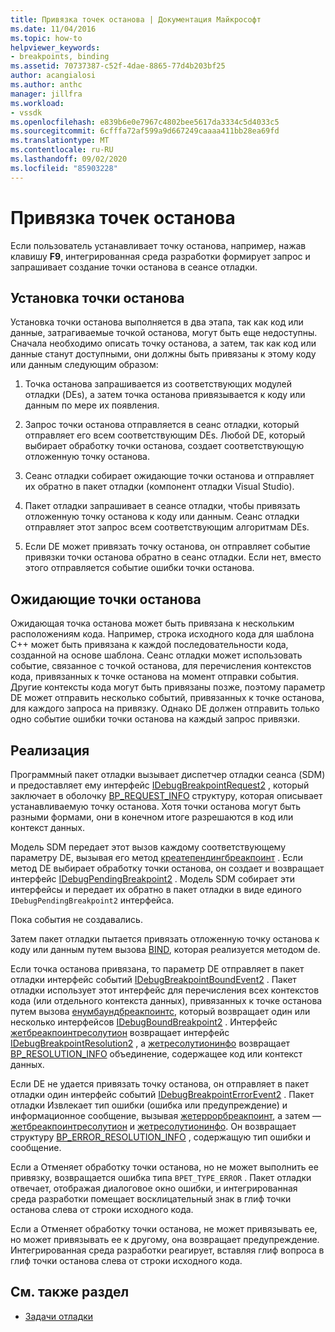 ```yaml
---
title: Привязка точек останова | Документация Майкрософт
ms.date: 11/04/2016
ms.topic: how-to
helpviewer_keywords:
- breakpoints, binding
ms.assetid: 70737387-c52f-4dae-8865-77d4b203bf25
author: acangialosi
ms.author: anthc
manager: jillfra
ms.workload:
- vssdk
ms.openlocfilehash: e839b6e0e7967c4802bee5617da3334c5d4033c5
ms.sourcegitcommit: 6cfffa72af599a9d667249caaaa411bb28ea69fd
ms.translationtype: MT
ms.contentlocale: ru-RU
ms.lasthandoff: 09/02/2020
ms.locfileid: "85903228"
---
```

# <a name="bind-breakpoints"></a>Привязка точек останова
Если пользователь устанавливает точку останова, например, нажав клавишу **F9**, интегрированная среда разработки формирует запрос и запрашивает создание точки останова в сеансе отладки.

## <a name="set-a-breakpoint"></a>Установка точки останова
 Установка точки останова выполняется в два этапа, так как код или данные, затрагиваемые точкой останова, могут быть еще недоступны. Сначала необходимо описать точку останова, а затем, так как код или данные станут доступными, они должны быть привязаны к этому коду или данным следующим образом:

1. Точка останова запрашивается из соответствующих модулей отладки (DEs), а затем точка останова привязывается к коду или данным по мере их появления.

2. Запрос точки останова отправляется в сеанс отладки, который отправляет его всем соответствующим DEs. Любой DE, который выбирает обработку точки останова, создает соответствующую отложенную точку останова.

3. Сеанс отладки собирает ожидающие точки останова и отправляет их обратно в пакет отладки (компонент отладки Visual Studio).

4. Пакет отладки запрашивает в сеансе отладки, чтобы привязать отложенную точку останова к коду или данным. Сеанс отладки отправляет этот запрос всем соответствующим алгоритмам DEs.

5. Если DE может привязать точку останова, он отправляет событие привязки точки останова обратно в сеанс отладки. Если нет, вместо этого отправляется событие ошибки точки останова.

## <a name="pending-breakpoints"></a>Ожидающие точки останова
 Ожидающая точка останова может быть привязана к нескольким расположениям кода. Например, строка исходного кода для шаблона C++ может быть привязана к каждой последовательности кода, созданной на основе шаблона. Сеанс отладки может использовать событие, связанное с точкой останова, для перечисления контекстов кода, привязанных к точке останова на момент отправки события. Другие контексты кода могут быть привязаны позже, поэтому параметр DE может отправить несколько событий, привязанных к точке останова, для каждого запроса на привязку. Однако DE должен отправить только одно событие ошибки точки останова на каждый запрос привязки.

## <a name="implementation"></a>Реализация
 Программный пакет отладки вызывает диспетчер отладки сеанса (SDM) и предоставляет ему интерфейс [IDebugBreakpointRequest2](../../extensibility/debugger/reference/idebugbreakpointrequest2.md) , который заключает в оболочку [BP_REQUEST_INFO](../../extensibility/debugger/reference/bp-request-info.md) структуру, которая описывает устанавливаемую точку останова. Хотя точки останова могут быть разными формами, они в конечном итоге разрешаются в код или контекст данных.

 Модель SDM передает этот вызов каждому соответствующему параметру DE, вызывая его метод [креатепендингбреакпоинт](../../extensibility/debugger/reference/idebugengine2-creatependingbreakpoint.md) . Если метод DE выбирает обработку точки останова, он создает и возвращает интерфейс [IDebugPendingBreakpoint2](../../extensibility/debugger/reference/idebugpendingbreakpoint2.md) . Модель SDM собирает эти интерфейсы и передает их обратно в пакет отладки в виде единого `IDebugPendingBreakpoint2` интерфейса.

 Пока события не создавались.

 Затем пакет отладки пытается привязать отложенную точку останова к коду или данным путем вызова [BIND](../../extensibility/debugger/reference/idebugpendingbreakpoint2-bind.md), которая реализуется методом de.

 Если точка останова привязана, то параметр DE отправляет в пакет отладки интерфейс событий [IDebugBreakpointBoundEvent2](../../extensibility/debugger/reference/idebugbreakpointboundevent2.md) . Пакет отладки использует этот интерфейс для перечисления всех контекстов кода (или отдельного контекста данных), привязанных к точке останова путем вызова [енумбаундбреакпоинтс](../../extensibility/debugger/reference/idebugbreakpointboundevent2-enumboundbreakpoints.md), который возвращает один или несколько интерфейсов [IDebugBoundBreakpoint2](../../extensibility/debugger/reference/idebugboundbreakpoint2.md) . Интерфейс [жетбреакпоинтресолутион](../../extensibility/debugger/reference/idebugboundbreakpoint2-getbreakpointresolution.md) возвращает интерфейс [IDebugBreakpointResolution2](../../extensibility/debugger/reference/idebugbreakpointresolution2.md) , а [жетресолутионинфо](../../extensibility/debugger/reference/idebugbreakpointresolution2-getresolutioninfo.md) возвращает [BP_RESOLUTION_INFO](../../extensibility/debugger/reference/bp-resolution-info.md) объединение, содержащее код или контекст данных.

 Если DE не удается привязать точку останова, он отправляет в пакет отладки один интерфейс событий [IDebugBreakpointErrorEvent2](../../extensibility/debugger/reference/idebugbreakpointerrorevent2.md) . Пакет отладки Извлекает тип ошибки (ошибка или предупреждение) и информационное сообщение, вызывая [жетеррорбреакпоинт](../../extensibility/debugger/reference/idebugbreakpointerrorevent2-geterrorbreakpoint.md), а затем — [жетбреакпоинтресолутион](../../extensibility/debugger/reference/idebugerrorbreakpoint2-getbreakpointresolution.md) и [жетресолутионинфо](../../extensibility/debugger/reference/idebugerrorbreakpointresolution2-getresolutioninfo.md). Он возвращает структуру [BP_ERROR_RESOLUTION_INFO](../../extensibility/debugger/reference/bp-error-resolution-info.md) , содержащую тип ошибки и сообщение.

 Если a Отменяет обработку точки останова, но не может выполнить ее привязку, возвращается ошибка типа `BPET_TYPE_ERROR` . Пакет отладки отвечает, отображая диалоговое окно ошибки, и интегрированная среда разработки помещает восклицательный знак в глиф точки останова слева от строки исходного кода.

 Если a Отменяет обработку точки останова, не может привязывать ее, но может привязывать ее к другому, она возвращает предупреждение. Интегрированная среда разработки реагирует, вставляя глиф вопроса в глиф точки останова слева от строки исходного кода.

## <a name="see-also"></a>См. также раздел
- [Задачи отладки](../../extensibility/debugger/debugging-tasks.md)
